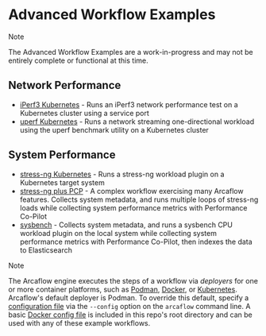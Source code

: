 # Advanced Workflow Examples

> [!NOTE]
> The Advanced Workflow Examples are a work-in-progress and may not be entirely complete
> or functional at this time.

## Network Performance

- [iPerf3 Kubernetes](network-performance/network-performance-iperf3-k8s/) - Runs an iPerf3 network performance test on a Kubernetes cluster using a service port
- [uperf Kubernetes](network-performance/network-performance-uperf-k8s/) - Runs a
network streaming one-directional workload using the uperf benchmark utility on a
Kubernetes cluster

## System Performance

- [stress-ng Kubernetes](system-performance/stressng-k8s/) - Runs a stress-ng workload
  plugin on a Kubernetes target system
- [stress-ng plus PCP](system-performance/stressng-pcp/) - A complex workflow exercising
  many Arcaflow features. Collects system metadata, and runs multiple loops of stress-ng
  loads while collecting system performance metrics with Performance Co-Pilot
- [sysbench](system-performance/sysbench/) - Collects system metadata, and runs a
  sysbench CPU workload plugin on the local system while collecting system performance
  metrics with Performance Co-Pilot, then indexes the data to Elasticsearch

> [!NOTE]
> The Arcaflow engine executes the steps of a workflow via *deployers* for one or more
> container platforms, such as
> [Podman](https://github.com/arcalot/arcaflow-engine-deployer-podman),
> [Docker](https://github.com/arcalot/arcaflow-engine-deployer-docker),
> or [Kubernetes](https://github.com/arcalot/arcaflow-engine-deployer-kubernetes).
> Arcaflow's default deployer is Podman. To override this default, specify a
> [configuration file](https://arcalot.io/arcaflow/running/setup/#configuration) via the
> `--config` option on the `arcaflow` command line. A basic
> [Docker config file](/docker-config.yaml) is included in this repo's root directory
> and can be used with any of these example workflows.

